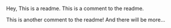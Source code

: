 Hey,
This is a readme.
This is a comment to the readme.

This is another comment to the readme! And there will be more... 

